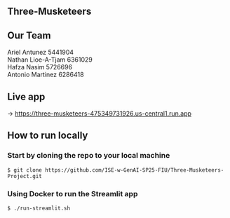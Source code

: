 ## Three-Musketeers

## Our Team

Ariel Antunez 5441904<br>
Nathan Lioe-A-Tjam 6361029<br>
Hafza Nasim 5726696<br>
Antonio Martinez 6286418<br>

## Live app

-> https://three-musketeers-475349731926.us-central1.run.app

## How to run locally

### **Start by cloning the repo to your local machine**
````shell
$ git clone https://github.com/ISE-w-GenAI-SP25-FIU/Three-Musketeers-Project.git
````
### **Using Docker to run the Streamlit app**

```shell
$ ./run-streamlit.sh
```

